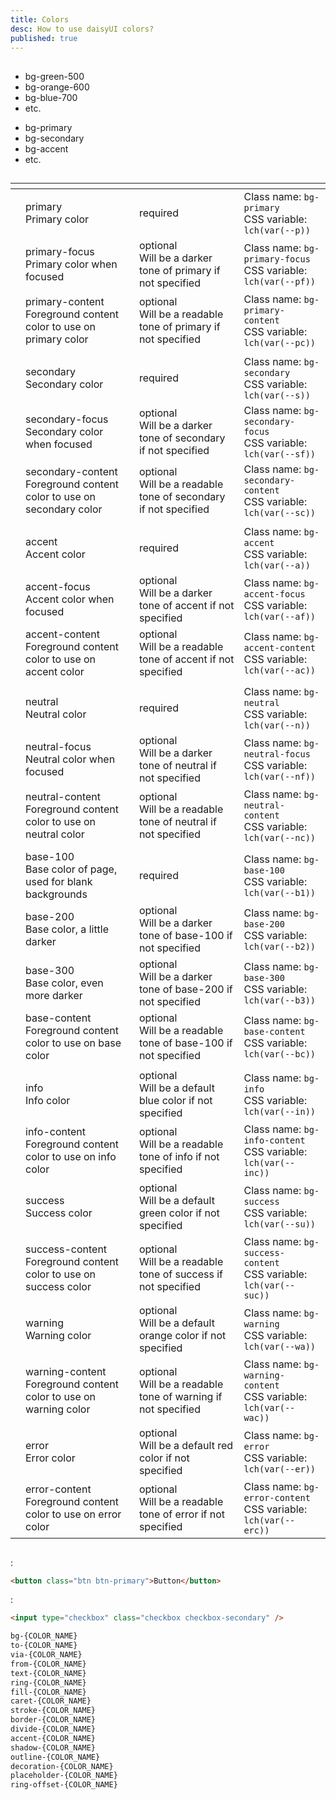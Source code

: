 ```yaml
---
title: Colors
desc: How to use daisyUI colors?
published: true
---
```


<script>
  import Translate from "@components/Translate.svelte"
</script>

## <Translate text="Introduction" />

<div class="max-w-3xl">

<Translate text="daisyUI is fully themeable and colorable," />  
<Translate text="So instead of using constant color utility classes like:" />

- <span class="badge badge-xs bg-green-500"></span> bg-green-500
- <span class="badge badge-xs bg-orange-600"></span> bg-orange-600
- <span class="badge badge-xs bg-blue-700"></span> bg-blue-700
- etc.

<Translate text="It's suggested to use semantic color utility classes like:" />

- <span class="badge badge-xs bg-primary"></span> bg-primary
- <span class="badge badge-xs bg-secondary"></span> bg-secondary
- <span class="badge badge-xs bg-accent"></span> bg-accent
- etc.

<Translate text="Each color name contains CSS variables and each daisyUI theme applies color values to the utility classes when it is applied." />

## <Translate text="Benefits" />

<Translate text="Semantic color names make more sense because when we design interfaces, we don't just use any random color. We define a specific color palette with names like <code>primary</code>, <code>secondary</code>, etc. and we only use those specific colors in our interfaces." />  
<Translate text="Also, using semantic color names makes theming easier. You wouldn't have to define dark-mode colors for every single element and you wouldn't be limited to only light/dark themes. you can have multiple themes available and each theme is just a few lines of CSS variables." />

</div>

## <Translate text="List of all daisyUI color names" />

<Translate text="You can use these color names in your theme or in utility classes." />

<div class="overflow-x-auto">
<div class="whitespace-nowrap">

|                                                                 | <Translate text="Color name + description" />                                                                                                              | <Translate text="Required or optional for themes" />                                                                                                        | <Translate text="Example use" />                                                                                                                                           |
| --------------------------------------------------------------- | ---------------------------------------------------------------------------------------------------------------------------------------------------------- | ----------------------------------------------------------------------------------------------------------------------------------------------------------- | -------------------------------------------------------------------------------------------------------------------------------------------------------------------------- |
| <span class="badge relative top-4 bg-primary"></span>           | <span class="font-mono font-bold">primary</span> <br> <span class="text-xs opacity-60">Primary color </span>                                               | <span class="badge badge-sm">required</span>                                                                                                                | <span class="font-mono text-xs opacity-60">Class name: `bg-primary`</span> <br> <span class="text-xs opacity-60 font-mono">CSS variable: `lch(var(--p))`</span>            |
| <span class="badge relative top-4 bg-primary-focus"></span>     | <span class="font-mono font-bold">primary-focus</span> <br> <span class="text-xs opacity-60">Primary color when focused </span>                            | <span class="badge badge-sm badge-ghost">optional</span> <br> <span class="text-xs opacity-60">Will be a darker tone of primary if not specified</span>     | <span class="font-mono text-xs opacity-60">Class name: `bg-primary-focus`</span> <br> <span class="text-xs opacity-60 font-mono">CSS variable: `lch(var(--pf))`</span>     |
| <span class="badge relative top-4 bg-primary-content"></span>   | <span class="font-mono font-bold">primary-content</span> <br> <span class="text-xs opacity-60">Foreground content color to use on primary color </span>    | <span class="badge badge-sm badge-ghost">optional</span> <br> <span class="text-xs opacity-60">Will be a readable tone of primary if not specified</span>   | <span class="font-mono text-xs opacity-60">Class name: `bg-primary-content`</span> <br> <span class="text-xs opacity-60 font-mono">CSS variable: `lch(var(--pc))`</span>   |
|                                                                 |                                                                                                                                                            |                                                                                                                                                             |                                                                                                                                                                            |
| <span class="badge relative top-4 bg-secondary"></span>         | <span class="font-mono font-bold">secondary</span> <br> <span class="text-xs opacity-60">Secondary color </span>                                           | <span class="badge badge-sm">required</span>                                                                                                                | <span class="font-mono text-xs opacity-60">Class name: `bg-secondary`</span> <br> <span class="text-xs opacity-60 font-mono">CSS variable: `lch(var(--s))`</span>          |
| <span class="badge relative top-4 bg-secondary-focus"></span>   | <span class="font-mono font-bold">secondary-focus</span> <br> <span class="text-xs opacity-60">Secondary color when focused </span>                        | <span class="badge badge-sm badge-ghost">optional</span> <br> <span class="text-xs opacity-60">Will be a darker tone of secondary if not specified</span>   | <span class="font-mono text-xs opacity-60">Class name: `bg-secondary-focus`</span> <br> <span class="text-xs opacity-60 font-mono">CSS variable: `lch(var(--sf))`</span>   |
| <span class="badge relative top-4 bg-secondary-content"></span> | <span class="font-mono font-bold">secondary-content</span> <br> <span class="text-xs opacity-60">Foreground content color to use on secondary color</span> | <span class="badge badge-sm badge-ghost">optional</span> <br> <span class="text-xs opacity-60">Will be a readable tone of secondary if not specified</span> | <span class="font-mono text-xs opacity-60">Class name: `bg-secondary-content`</span> <br> <span class="text-xs opacity-60 font-mono">CSS variable: `lch(var(--sc))`</span> |
|                                                                 |                                                                                                                                                            |                                                                                                                                                             |                                                                                                                                                                            |
| <span class="badge relative top-4 bg-accent"></span>            | <span class="font-mono font-bold">accent</span> <br> <span class="text-xs opacity-60">Accent color </span>                                                 | <span class="badge badge-sm">required</span>                                                                                                                | <span class="font-mono text-xs opacity-60">Class name: `bg-accent`</span> <br> <span class="text-xs opacity-60 font-mono">CSS variable: `lch(var(--a))`</span>             |
| <span class="badge relative top-4 bg-accent-focus"></span>      | <span class="font-mono font-bold">accent-focus</span> <br> <span class="text-xs opacity-60">Accent color when focused </span>                              | <span class="badge badge-sm badge-ghost">optional</span> <br> <span class="text-xs opacity-60">Will be a darker tone of accent if not specified</span>      | <span class="font-mono text-xs opacity-60">Class name: `bg-accent-focus`</span> <br> <span class="text-xs opacity-60 font-mono">CSS variable: `lch(var(--af))`</span>      |
| <span class="badge relative top-4 bg-accent-content"></span>    | <span class="font-mono font-bold">accent-content</span> <br> <span class="text-xs opacity-60">Foreground content color to use on accent color </span>      | <span class="badge badge-sm badge-ghost">optional</span> <br> <span class="text-xs opacity-60">Will be a readable tone of accent if not specified</span>    | <span class="font-mono text-xs opacity-60">Class name: `bg-accent-content`</span> <br> <span class="text-xs opacity-60 font-mono">CSS variable: `lch(var(--ac))`</span>    |
|                                                                 |                                                                                                                                                            |                                                                                                                                                             |                                                                                                                                                                            |
| <span class="badge relative top-4 bg-neutral"></span>           | <span class="font-mono font-bold">neutral</span> <br> <span class="text-xs opacity-60">Neutral color </span>                                               | <span class="badge badge-sm">required</span>                                                                                                                | <span class="font-mono text-xs opacity-60">Class name: `bg-neutral`</span> <br> <span class="text-xs opacity-60 font-mono">CSS variable: `lch(var(--n))`</span>            |
| <span class="badge relative top-4 bg-neutral-focus"></span>     | <span class="font-mono font-bold">neutral-focus</span> <br> <span class="text-xs opacity-60">Neutral color when focused </span>                            | <span class="badge badge-sm badge-ghost">optional</span> <br> <span class="text-xs opacity-60">Will be a darker tone of neutral if not specified</span>     | <span class="font-mono text-xs opacity-60">Class name: `bg-neutral-focus`</span> <br> <span class="text-xs opacity-60 font-mono">CSS variable: `lch(var(--nf))`</span>     |
| <span class="badge relative top-4 bg-neutral-content"></span>   | <span class="font-mono font-bold">neutral-content</span> <br> <span class="text-xs opacity-60">Foreground content color to use on neutral color </span>    | <span class="badge badge-sm badge-ghost">optional</span> <br> <span class="text-xs opacity-60">Will be a readable tone of neutral if not specified</span>   | <span class="font-mono text-xs opacity-60">Class name: `bg-neutral-content`</span> <br> <span class="text-xs opacity-60 font-mono">CSS variable: `lch(var(--nc))`</span>   |
|                                                                 |                                                                                                                                                            |                                                                                                                                                             |                                                                                                                                                                            |
| <span class="badge relative top-4 bg-base-100"></span>          | <span class="font-mono font-bold">base-100</span> <br> <span class="text-xs opacity-60">Base color of page, used for blank backgrounds </span>             | <span class="badge badge-sm">required</span>                                                                                                                | <span class="font-mono text-xs opacity-60">Class name: `bg-base-100`</span> <br> <span class="text-xs opacity-60 font-mono">CSS variable: `lch(var(--b1))`</span>          |
| <span class="badge relative top-4 bg-base-200"></span>          | <span class="font-mono font-bold">base-200</span> <br> <span class="text-xs opacity-60">Base color, a little darker </span>                                | <span class="badge badge-sm badge-ghost">optional</span> <br> <span class="text-xs opacity-60">Will be a darker tone of base-100 if not specified</span>    | <span class="font-mono text-xs opacity-60">Class name: `bg-base-200`</span> <br> <span class="text-xs opacity-60 font-mono">CSS variable: `lch(var(--b2))`</span>          |
| <span class="badge relative top-4 bg-base-300"></span>          | <span class="font-mono font-bold">base-300</span> <br> <span class="text-xs opacity-60">Base color, even more darker </span>                               | <span class="badge badge-sm badge-ghost">optional</span> <br> <span class="text-xs opacity-60">Will be a darker tone of base-200 if not specified</span>    | <span class="font-mono text-xs opacity-60">Class name: `bg-base-300`</span> <br> <span class="text-xs opacity-60 font-mono">CSS variable: `lch(var(--b3))`</span>          |
| <span class="badge relative top-4 bg-base-content"></span>      | <span class="font-mono font-bold">base-content</span> <br> <span class="text-xs opacity-60">Foreground content color to use on base color </span>          | <span class="badge badge-sm badge-ghost">optional</span> <br> <span class="text-xs opacity-60">Will be a readable tone of base-100 if not specified</span>  | <span class="font-mono text-xs opacity-60">Class name: `bg-base-content`</span> <br> <span class="text-xs opacity-60 font-mono">CSS variable: `lch(var(--bc))`</span>      |
|                                                                 |                                                                                                                                                            |                                                                                                                                                             |                                                                                                                                                                            |
| <span class="badge relative top-4 bg-info"></span>              | <span class="font-mono font-bold">info</span> <br> <span class="text-xs opacity-60">Info color </span>                                                     | <span class="badge badge-sm badge-ghost">optional</span> <br> <span class="text-xs opacity-60">Will be a default blue color if not specified</span>         | <span class="font-mono text-xs opacity-60">Class name: `bg-info`</span> <br> <span class="text-xs opacity-60 font-mono">CSS variable: `lch(var(--in))`</span>              |
| <span class="badge relative top-4 bg-info-content"></span>      | <span class="font-mono font-bold">info-content</span> <br> <span class="text-xs opacity-60">Foreground content color to use on info color </span>          | <span class="badge badge-sm badge-ghost">optional</span> <br> <span class="text-xs opacity-60">Will be a readable tone of info if not specified</span>      | <span class="font-mono text-xs opacity-60">Class name: `bg-info-content`</span> <br> <span class="text-xs opacity-60 font-mono">CSS variable: `lch(var(--inc))`</span>     |
| <span class="badge relative top-4 bg-success"></span>           | <span class="font-mono font-bold">success</span> <br> <span class="text-xs opacity-60">Success color </span>                                               | <span class="badge badge-sm badge-ghost">optional</span> <br> <span class="text-xs opacity-60">Will be a default green color if not specified</span>        | <span class="font-mono text-xs opacity-60">Class name: `bg-success`</span> <br> <span class="text-xs opacity-60 font-mono">CSS variable: `lch(var(--su))`</span>           |
| <span class="badge relative top-4 bg-success-content"></span>   | <span class="font-mono font-bold">success-content</span> <br> <span class="text-xs opacity-60">Foreground content color to use on success color </span>    | <span class="badge badge-sm badge-ghost">optional</span> <br> <span class="text-xs opacity-60">Will be a readable tone of success if not specified</span>   | <span class="font-mono text-xs opacity-60">Class name: `bg-success-content`</span> <br> <span class="text-xs opacity-60 font-mono">CSS variable: `lch(var(--suc))`</span>  |
| <span class="badge relative top-4 bg-warning"></span>           | <span class="font-mono font-bold">warning</span> <br> <span class="text-xs opacity-60">Warning color </span>                                               | <span class="badge badge-sm badge-ghost">optional</span> <br> <span class="text-xs opacity-60">Will be a default orange color if not specified</span>       | <span class="font-mono text-xs opacity-60">Class name: `bg-warning`</span> <br> <span class="text-xs opacity-60 font-mono">CSS variable: `lch(var(--wa))`</span>           |
| <span class="badge relative top-4 bg-warning-content"></span>   | <span class="font-mono font-bold">warning-content</span> <br> <span class="text-xs opacity-60">Foreground content color to use on warning color </span>    | <span class="badge badge-sm badge-ghost">optional</span> <br> <span class="text-xs opacity-60">Will be a readable tone of warning if not specified</span>   | <span class="font-mono text-xs opacity-60">Class name: `bg-warning-content`</span> <br> <span class="text-xs opacity-60 font-mono">CSS variable: `lch(var(--wac))`</span>  |
| <span class="badge relative top-4 bg-error"></span>             | <span class="font-mono font-bold">error</span> <br> <span class="text-xs opacity-60">Error color </span>                                                   | <span class="badge badge-sm badge-ghost">optional</span> <br> <span class="text-xs opacity-60">Will be a default red color if not specified</span>          | <span class="font-mono text-xs opacity-60">Class name: `bg-error`</span> <br> <span class="text-xs opacity-60 font-mono">CSS variable: `lch(var(--er))`</span>             |
| <span class="badge relative top-4 bg-error-content"></span>     | <span class="font-mono font-bold">error-content</span> <br> <span class="text-xs opacity-60">Foreground content color to use on error color </span>        | <span class="badge badge-sm badge-ghost">optional</span> <br> <span class="text-xs opacity-60">Will be a readable tone of error if not specified</span>     | <span class="font-mono text-xs opacity-60">Class name: `bg-error-content`</span> <br> <span class="text-xs opacity-60 font-mono">CSS variable: `lch(var(--erc))`</span>    |

</div>
</div>

## <Translate text="How to use" />

<Translate text="Some daisyUI components come with modifier class names and that modifier class name will apply a color." />

<Translate text="For example" />:

```html
<button class="btn btn-primary">Button</button>
```

<Translate text="Or" />:

```html
<input type="checkbox" class="checkbox checkbox-secondary" />
```

<Translate text="You can also use color names in utility classes just like Tailwind's original color names." />  
<Translate text="These are utility classes that can be used with a color name:" />

```css
bg-{COLOR_NAME}
to-{COLOR_NAME}
via-{COLOR_NAME}
from-{COLOR_NAME}
text-{COLOR_NAME}
ring-{COLOR_NAME}
fill-{COLOR_NAME}
caret-{COLOR_NAME}
stroke-{COLOR_NAME}
border-{COLOR_NAME}
divide-{COLOR_NAME}
accent-{COLOR_NAME}
shadow-{COLOR_NAME}
outline-{COLOR_NAME}
decoration-{COLOR_NAME}
placeholder-{COLOR_NAME}
ring-offset-{COLOR_NAME}
```

<Translate text="So you can use <code>bg-primary</code>, <code>border-secondary</code>, etc." />
